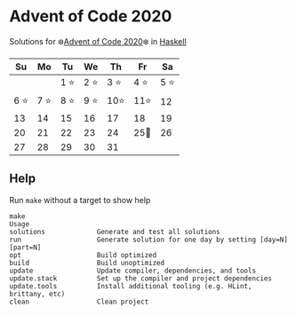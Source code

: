 # Advent of Code 2020

Solutions for ❄️[Advent of Code 2020]❄️ in [Haskell]

| Su   | Mo   | Tu   | We   | Th    | Fr   | Sa   |
| ---- | ---- | ---- | ---- | ----- | ---- | ---- |
|      |      | 1 ⭐ | 2 ⭐ | 3 ⭐  | 4 ⭐ | 5 ⭐ |
| 6 ⭐ | 7 ⭐ | 8 ⭐ | 9 ⭐ | 10⭐  | 11⭐ | 12   |
| 13   | 14   | 15   | 16   | 17    | 18   | 19   |
| 20   | 21   | 22   | 23   | 24    | 25🎄 | 26   |
| 27   | 28   | 29   | 30   | 31    |      |      |

## Help

Run `make` without a target to show help

```console
make
Usage
solutions             Generate and test all solutions
run                   Generate solution for one day by setting [day=N] [part=N]
opt                   Build optimized
build                 Build unoptimized
update                Update compiler, dependencies, and tools
update.stack          Set up the compiler and project dependencies
update.tools          Install additional tooling (e.g. HLint, brittany, etc)
clean                 Clean project
```

[Advent of Code 2020]: https://adventofcode.com/2020
[Haskell]: https://www.haskell.org
